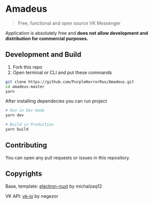 # Amadeus

> Free, functional and open source VK Messenger

Application is absolutely free and **does not allow development and distribution for commercial purposes.**

## Development and Build

1. Fork this repo
2. Open terminal or CLI and put these commands

```bash
git clone https://github.com/PurpleHorrorRus/Amadeus.git
cd amadeus-master
yarn
```

After installing dependecies you can run project

```bash
# Run in Dev mode
yarn dev

# Build in Production
yarn build
```

## Contributing

You can open any pull requests or issues in this repository.

## Copyrights

Base, template: [electron-nuxt](https://github.com/michalzaq12/electron-nuxt) by michalzaq12

VK API: [vk-io](https://github.com/negezor/vk-io) by negezor